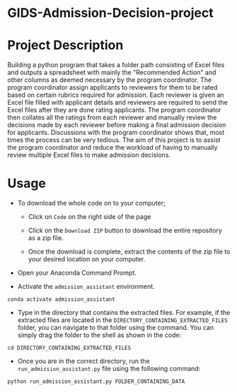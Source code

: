 # GIDS-Admission-Decision-project

# Project Description

Building a python program that takes a folder path consisting of Excel files and outputs a spreadsheet with mainly the "Recommended Action" and other columns as deemed necessary by the program coordinator. The program coordinator assign applicants to reviewers for them to be rated based on certain rubrics required for admission. Each reviewer is given an Excel file filled with applicant details and reviewers are required to send the Excel files after they are done rating applicants. The program coordinator then collates all the ratings from each reviewer and manually review the decisions made by each reviewer before making a final admission decision for applicants. Discussions with the program coordinator shows that, most times the process can be very tedious. The aim of this project is to assist the program coordinator and reduce the workload of having to manually review multiple Excel files to make admission decisions.



# Usage
+ To download the whole code on to your computer;
  
  - Click on `Code` on the right side of the page
  
  - Click on the `Download ZIP` button to download the entire repository as a zip file.
 
  - Once the download is complete, extract the contents of the zip file to your desired location on your computer. 
  
+ Open your Anaconda Command Prompt.

+ Activate the `admission_assistant` environment.
```
conda activate admission_assistant
```

+ Type in the directory that contains the extracted files. For example, if the extracted files are located in the `DIRECTORY_CONTAINING_EXTRACTED_FILES` folder, you can navigate to that folder using the command. You can simply drag the folder to the shell as shown in the code:
```
cd DIRECTORY_CONTAINING_EXTRACTED_FILES
```

+ Once you are in the correct directory, run the `run_admission_assistant.py` file using the following command:
```
python run_admission_assistant.py FOLDER_CONTAINING_DATA
```
